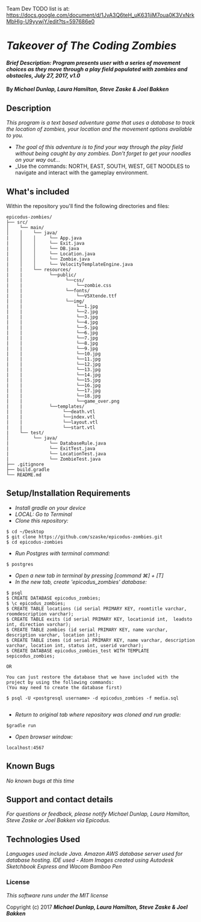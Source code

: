 Team Dev TODO list is at: https://docs.google.com/document/d/1JvA3Q6teH_uK631jiM7oua0K3VxNrkMbHlg-U9yywjY/edit?ts=597686e0


# _Takeover of The Coding Zombies_

#### _Brief Description: Program presents user with a series of movement choices as they move through a play field populated with zombies and obstacles, July 27, 2017, v1.0_

#### By _**Michael Dunlap, Laura Hamilton, Steve Zaske & Joel Bakken**_

## Description
_This program is a text based adventure game that uses a database to track the location of zombies, your location and the movement options available to you._
* _The goal of this adventure is to find your way through the play field without being caught by any zombies. Don't forget to get your noodles on your way out..._
* _Use the commands: NORTH, EAST, SOUTH, WEST, GET NOODLES to navigate and interact with the gameplay environment.

## What's included
Within the repository you'll find the following directories and files:
```
epicodus-zombies/
├── src/
│    └── main/
│    │    └── java/
|    │    │     └── App.java
|    │    │     └── Exit.java
|    │    │     └── DB.java
|    │    │     └── Location.java
|    │    │     └── Zombie.java
|    │    │     └── VelocityTemplateEngine.java
|    |    └── resources/
|    |          └──public/
|    |                └──css/
|    |                    └──zombie.css
|    |                └──fonts/
|    |                    └──V5Xtende.ttf
|    |                └──img/
|    |                    └──1.jpg
|    |                    └──2.jpg
|    |                    └──3.jpg
|    |                    └──4.jpg
|    |                    └──5.jpg
|    |                    └──6.jpg
|    |                    └──7.jpg
|    |                    └──8.jpg
|    |                    └──9.jpg
|    |                    └──10.jpg
|    |                    └──11.jpg
|    |                    └──12.jpg
|    |                    └──13.jpg
|    |                    └──14.jpg
|    |                    └──15.jpg
|    |                    └──16.jpg
|    |                    └──17.jpg
|    |                    └──18.jpg
|    |                    └──game_over.png
|    |          └──templates/
|    |               └──death.vtl
|    |               └──index.vtl
|    |               └──layout.vtl
|    |               └──start.vtl
|    └── test/
│         └── java/
|               └── DatabaseRule.java
|               └── ExitTest.java
|               └── LocationTest.java
|               └── ZombieTest.java
├── .gitignore
├── build.gradle
└── README.md
```

## Setup/Installation Requirements

* _Install gradle on your device_
* _LOCAL: Go to Terminal_
* _Clone this repository:_
```
$ cd ~/Desktop
$ git clone https://github.com/szaske/epicodus-zombies.git
$ cd epicodus-zombies
```
* _Run Postgres with terminal command:_
```
$ postgres
```
* _Open a new tab in terminal by pressing [command ⌘] + [T]_
* _In the new tab, create 'epicodus_zombies' database:_
```
$ psql
$ CREATE DATABASE epicodus_zombies;
$ \c epicodus_zombies;
$ CREATE TABLE locations (id serial PRIMARY KEY, roomtitle varchar, roomdescription varchar);
$ CREATE TABLE exits (id serial PRIMARY KEY, locationid int,  leadsto int, direction varchar);
$ CREATE TABLE zombies (id serial PRIMARY KEY, name varchar, description varchar, location int);
$ CREATE TABLE items (id serial PRIMARY KEY, name varchar, description varchar, location int, status int, userid varchar);
$ CREATE DATABASE epicodus_zombies_test WITH TEMPLATE sepicodus_zombies;

OR

You can just restore the database that we have included with the project by using the following commands:
(You may need to create the database first)

$ psql -U <postgresql username> -d epicodus_zombies -f media.sql


```
* _Return to original tab where repository was cloned and run gradle:_
```
$gradle run
```
* _Open browser window:_
```
localhost:4567
```

## Known Bugs

_No known bugs at this time_

## Support and contact details

_For questions or feedback, please notify Michael Dunlap, Laura Hamilton, Steve Zaske or Joel Bakken via Epicodus._

## Technologies Used

_Languages used include Java._
_Amazon AWS database server used for database hosting._
_IDE used - Atom_
_Images created using Autodesk Sketchbook Express and Wacom Bamboo Pen_

### License

*This software runs under the MIT license*

Copyright (c) 2017 **_Michael Dunlap, Laura Hamilton, Steve Zaske & Joel Bakken_**
